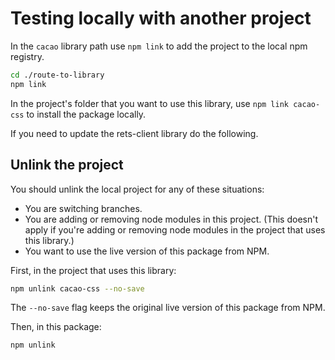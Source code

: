 # Testing locally with another project

In the `cacao` library path use `npm link` to add the project to the local npm registry.

```bash
cd ./route-to-library
npm link
```

In the project's folder that you want to use this library, use `npm link cacao-css` to install the package locally.

If you need to update the rets-client library do the following.

## Unlink the project

You should unlink the local project for any of these situations:

- You are switching branches.
- You are adding or removing node modules in this project. (This doesn't apply if you're adding or removing node modules in the project that uses this library.)
- You want to use the live version of this package from NPM.

First, in the project that uses this library:

```bash
npm unlink cacao-css --no-save
```

The `--no-save` flag keeps the original live version of this package from NPM.

Then, in this package:

```bash
npm unlink
```
